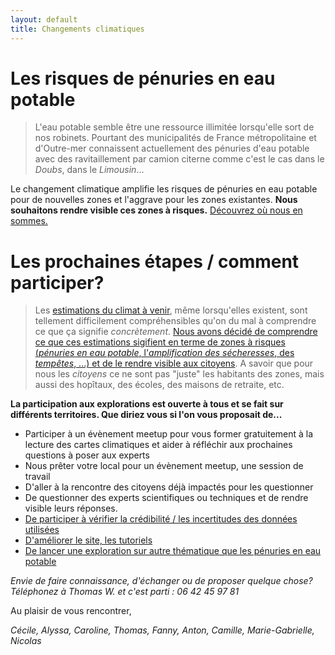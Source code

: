 ```yaml
---
layout: default
title: Changements climatiques
---
```


# Les risques de pénuries en eau potable

> L'eau potable semble être une ressource illimitée lorsqu'elle sort de nos robinets. Pourtant des municipalités de France métropolitaine et d'Outre-mer connaissent actuellement des pénuries d'eau potable avec des ravitaillement par camion citerne comme c'est le cas dans le *Doubs*, dans le *Limousin*... 

Le changement climatique amplifie les risques de pénuries en eau potable pour de nouvelles zones et l'aggrave pour les zones existantes. **Nous souhaitons rendre visible ces zones à risques.** [Découvrez où nous en sommes.](../risques-penurie-eau)

# Les prochaines étapes / comment participer?

> Les [estimations du climat à venir](../donnees), même lorsqu'elles existent, sont tellement difficilement compréhensibles qu'on du mal à comprendre ce que ça signifie *concrètement*. [Nous avons décidé de comprendre ce que ces estimations sigifient en terme de zones à risques (*pénuries en eau potable*, l'*amplification des sécheresses*, des *tempêtes*, ...) et de le rendre visible aux citoyens](../methode). A savoir que pour nous les *citoyens* ce ne sont pas "juste" les habitants des zones, mais aussi des hopîtaux, des écoles, des maisons de retraite, etc. 

**La participation aux explorations est ouverte à tous et se fait sur différents territoires. Que diriez vous si l'on vous proposait de...**

* Participer à un évènement meetup pour vous former gratuitement à la lecture des cartes climatiques et aider à réfléchir aux prochaines questions à poser aux experts
* Nous prêter votre local pour un évènement meetup, une session de travail
* D'aller à la rencontre des citoyens déjà impactés pour les questionner
* De questionner des experts scientifiques ou techniques et de rendre visible leurs réponses.
* [De participer à vérifier la crédibilité / les incertitudes des données utilisées](../donnees)
* [D'améliorer le site, les tutoriels](https://github.com/anticiper/anticiper.github.io)
* [De lancer une exploration sur autre thématique que les pénuries en eau potable](../methode)

*Envie de faire connaissance, d'échanger ou de proposer quelque chose? Téléphonez à Thomas W. et c'est parti : 06 42 45 97 81*

Au plaisir de vous rencontrer,

*Cécile, Alyssa, Caroline, Thomas, Fanny, Anton, Camille, Marie-Gabrielle, Nicolas*
